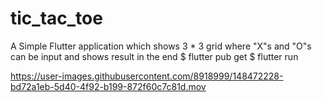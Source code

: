 # tic_tac_toe

A Simple Flutter application which shows 3 * 3 grid where "X"s and "O"s can be input and shows result in the end
 $ flutter pub get
 $ flutter run

 https://user-images.githubusercontent.com/8918999/148472228-bd72a1eb-5d40-4f92-b199-872f60c7c81d.mov

